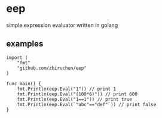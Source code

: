# eep
simple expression evaluator written in golang

## examples
```
import (
	"fmt"
	"github.com/zhiruchen/eep"
)

func main() {
	fmt.Println(eep.Eval("1")) // print 1
	fmt.Println(eep.Eval("(100*6)")) // print 600
	fmt.Println(eep.Eval("1==1")) // print true
	fmt.Println(eep.Eval(`"abc"=="def"`)) // print false
}
```
